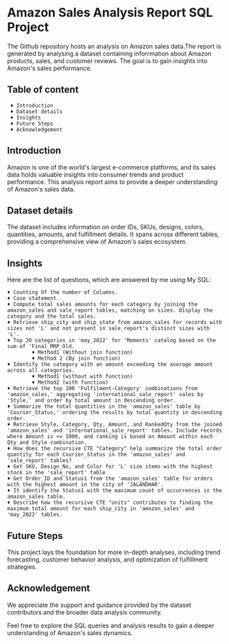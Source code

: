 
# Amazon Sales Analysis Report SQL Project
The Github repository hosts an analysis on Amazon sales data.The report is generated by analysing a dataset containing inforrmation about Amazon products, sales, and customer reviews. The goal is to gain insights into Amazon's sales performance.



## Table of content
     ♦ Introduction
     ♦ Dataset details
     ♦ Insights
     ♦ Future Steps
     ♦ Acknowledgement
    

## Introduction
Amazon is one of the world's largest e-commerce platforms, and its sales data holds valuable insights into consumer trends and product performance. This analysis report aims to provide a deeper understanding of Amazon's sales data.

## Dataset details
The dataset includes information on order IDs, SKUs, designs, colors, quantities, amounts, and fulfillment details. It spans across different tables, providing a comprehensive view of Amazon's sales ecosystem.
## Insights
Here are the list of questions, which are answered by me using My SQL:

    ♦ Counting Of the number of Columns.
    ♦ Case statement.
    ♦ Compute total sales amounts for each category by joining the amazon_sales and sale_report tables, matching on sizes. Display the category and the total sales.
    ♦ Retrieve ship_city and ship_state from amazon_sales for records with sizes not 'L' and not present in sale_report's distinct sizes with 'L'.
    ♦ Top 20 categories in 'may_2022' for 'Moments' catalog based on the sum of 'Final_MRP_Old.
            ♦ Method1 (Without join function)
            ♦ Method 2 (By join function)
    ♦ Identify the category with an amount exceeding the average amount across all categories.
            ♦ Method1 (without with function)
            ♦ Method2 (with function)
    ♦ Retrieve the top 100 'Fulfilment-Category' combinations from 'amazon_sales,' aggregating 'international_sale_report' sales by 'Style,' and order by total amount in descending order.
    ♦ Summarize the total quantities in the 'amazon_sales' table by 'Courier_Status,' ordering the results by total quantity in descending order.
    ♦ Retrieve Style, Category, Qty, Amount, and RankedQty from the joined 'amazon_sales' and 'international_sale_report' tables. Include records where Amount is <= 1000, and ranking is based on Amount within each Qty and Style combination.
    ♦ How does the recursive CTE "Category" help summarize the total order quantity for each Courier_Status in the 'amazon_sales' and 'sale_report' tables?
    ♦ Get SKU, Design_No, and Color for 'L' size items with the highest stock in the 'sale_report' table
    ♦ Get Order_ID and Status1 from the 'amazon_sales' table for orders with the highest amount in the city of 'JALANDHAR'.
    ♦ It identify the Status1 with the maximum count of occurrences in the amazon_sales table.
    ♦ Describe how the recursive CTE "units" contributes to finding the maximum total amount for each ship_city in 'amazon_sales' and 'may_2022' tables.

## Future Steps
This project lays the foundation for more in-depth analyses, including trend forecasting, customer behavior analysis, and optimization of fulfillment strategies.
## Acknowledgement
We appreciate the support and guidance provided by the dataset contributors and the broader data analysis community.

Feel free to explore the SQL queries and analysis results to gain a deeper understanding of Amazon's sales dynamics.

